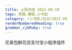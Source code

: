 ```yaml
---
title: 上周总结 2022-09-19
tags: 周报,模板,小书匠
category: /小书匠/日记/2022-09
renderNumberedHeading: true
grammar_cjkRuby: true
---
```

花易包鲜花店支付宝小程序组件